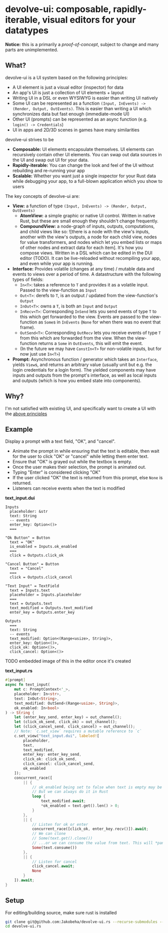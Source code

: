 # devolve-ui: composable, rapidly-iterable, visual editors for your datatypes

**Notice:** this is a primarily a *proof-of-concept*, subject to change and many parts are unimplemented.

## What?

devolve-ui is a UI system based on the following principles:

- A UI element is just a visual editor (inspector) for data
- An app's UI is just a collection of UI elements + layout
- Writing UI in a DSL or even WYSIWYG is easier than writing UI natively
- Some UI can be represented as a function `(Input, InEvents) -> (Render, Output, OutEvents)`. This is easier than writing a UI which synchronizes data but fast enough (immediate-mode UI)
- Other UI (prompts) can be represented as an async function (e.g. `login() -> Credentials`)
- UI in apps and 2D/3D scenes in games have many similarities

devolve-ui strives to be

- **Composable:** UI elements encapsulate themselves. UI elements can recursively contain other UI elements. You can swap out data sources in the UI and swap out UI for your data.
- **Rapidly-iterable:** You can change the look and feel of the UI without rebuilding and re-running your app
- **Scalable:** Whether you want just a single inspector for your Rust data while debugging your app, to a full-blown application which you show to users

The key concepts of devolve-ui are:

- **View:** a function of type `(Input, InEvents) -> (Render, Output, OutEvents)`
  - **AtomView:** a simple graphic or native UI control. Written in native Rust, but these are small enough they shouldn't change frequently.
  - **CompoundView:** a node-graph of inputs, outputs, computations, and child views like so: ![there is a node with the view's inputs, another with the view's outputs, a node for each child view, nodes for value transformers, and nodes which let you embed lists or maps of other nodes and extract data for each item]. It's how you compose views. Written in a DSL which can be edited in the DUI editor (TODO). It can be live-reloaded without recompiling your app, and even while your app is running.
- **Interface:** Provides volatile (changes at any time) / mutable data and events to views over a period of time. A datastructure with the following types of fields:
  - `In<T>`: takes a reference to `T` and provides it as a volatile input. Passed to the view-function as `Input`
  - `Out<T>`: derefs to `T`, is an output / updated from the view-function's `Output`
  - `InOut<T>`: owns a `T`, is both an `Input` and `Output`
  - `InRecv<T>`: Corresponding `InSend` lets you send events of type `T` to this which get forwarded to the view. Events are passed to the view-function as `Some`s in `InEvents` (`None` for when there was no event that frame).
  - `OutSend<T>`: Corresponding `OutRecv` lets you receive events of type `T` from this which are forwarded from the view. When the view-function returns a `Some` in `OutEvents`, this will emit the event.
  - (In the future we may have `ConstIn<T>` for non-volatile inputs, but for now just use `In<T>`)
- **Prompt:** Asynchronous function / generator which takes an `Interface`, yields `View`s, and returns an arbitrary value (usually unit but e.g. the login credentials for a login form). The yielded components may have inputs and outputs from the prompt's interface, as well as local inputs and outputs (which is how you embed state into components).

## Why?

I'm not satisfied with existing UI, and specifically want to create a UI with the [above principles](#what) 

## Example

Display a prompt with a text field, "OK", and "cancel".

- Animate the prompt in while ensuring that the text is editable, then wait for the user to click "OK" or "cancel" while letting them enter text.
- Ensure that "OK" is grayed out while the textbox is empty.
- Once the user makes their selection, the prompt is animated out.
- Typing "Enter" is considered clicking "OK"
- If the user clicked "OK" the text is returned from this prompt, else `None` is returned.
- Listeners can receive events when the text is modified

**text_input.dui**

```dui
Inputs
  placeholder: &str
  text: String
  -- events
  enter_key: Option<()>
  ===
    
"Ok Button" = Button
  text = "OK"
  is_enabled = Inputs.ok_enabled
  ===
  click = Outputs.click_ok
  
"Cancel Button" = Button
  text = "Cancel"
  ===
  click = Outputs.click_cancel
  
"Text Input" = TextField
  text = Inputs.text
  placeholder = Inputs.placeholder
  ===
  text = Outputs.text
  text_modified = Outputs.text_modified
  enter_key = Outputs.enter_key
  
Outputs
  ===
  text: String
  -- events
  text_modified: Option<(Range<usize>, String)>,
  enter_key: Option<()>,
  click_ok: Option<()>,
  click_cancel: Option<()>
```

TODO embedded image of this in the editor once it's created

**text_input.rs**

```rust
#[prompt]
async fn text_input(
    mut c: PromptContext<'_>,
    placeholder: In<str>,
    text: InOut<String>,
    text_modified: OutSend<(Range<usize>, String)>,
    ok_enabled: In<bool>
) -> String {
    let (enter_key_send, enter_key) = out_channel();
    let (click_ok_send, click_ok) = out_channel();
    let (click_cancel_send, click_cancel) = out_channel();
    // Note: `c.set_view` requires a mutable reference to `c`
    c.set_view("text_input.dui", labeled![
        placeholder,
        text,
        text_modified,
        enter_key: enter_key_send,
        click_ok: click_ok_send,
        click_cancel: click_cancel_send,
        ok_enabled
    ]);
    concurrent_race([
        || {
            // ok_enabled being set to false when text is empty may be possible in the .dui directly in the future
            // But we can always do it in Rust
            loop {
                text_modified.await;
                *ok_enabled = text.get().len() > 0;
            }
        },
        || {
            // Listen for ok or enter
            concurrent_race([click_ok, enter_key.recv()]).await;
            // We can clone
            // Some(text.get().clone())
            // ...or we can consume the value from text. This will *panic at runtime* if we let the UI run after consuming an output, so be careful doing this and make sure it's on the last frame (there are no awaits afterwards)
            Some(text.consume())
        },
        || {
            // Listen for cancel
            click_cancel.await;
            None
        }
    ]).await;
}
```

## Setup

For editing/building source, make sure rust is installed

```sh
git clone git@github.com:Jakobeha/devolve-ui.rs --recurse-submodules --depth=1
cd devolve-ui.rs
```